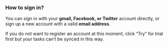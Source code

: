 ### How to sign in?
You can sign in with your **gmail, Facebook, or Twitter** account directly, or sign up a new account with a valid **email address**.

If you do not want to register an account at this moment, click “Try” for trial first but your tasks can’t be synced in this way.
